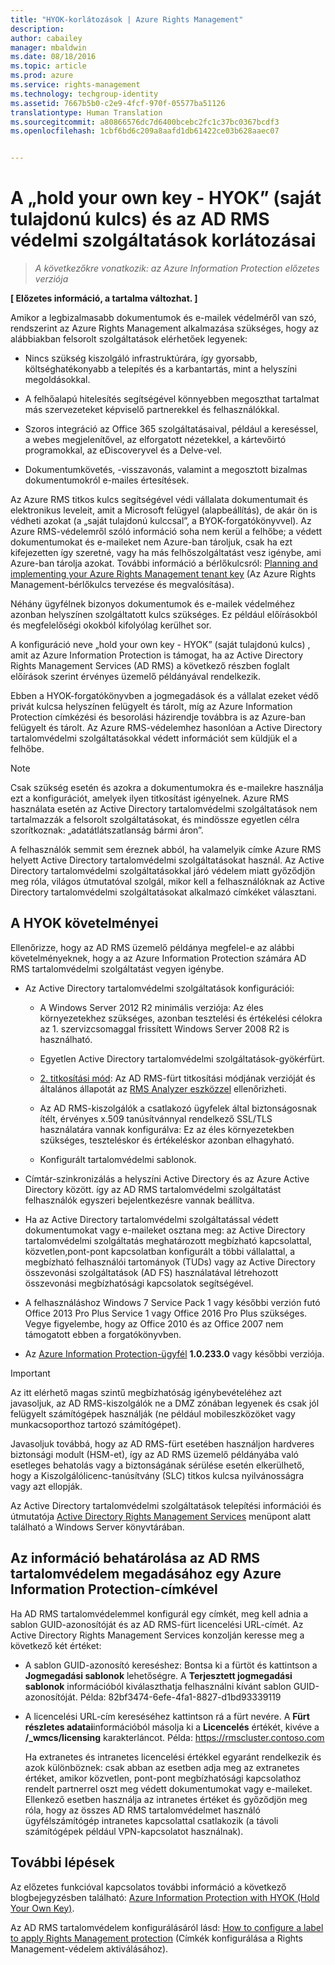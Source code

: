 ```yaml
---
title: "HYOK-korlátozások | Azure Rights Management"
description: 
author: cabailey
manager: mbaldwin
ms.date: 08/18/2016
ms.topic: article
ms.prod: azure
ms.service: rights-management
ms.technology: techgroup-identity
ms.assetid: 7667b5b0-c2e9-4fcf-970f-05577ba51126
translationtype: Human Translation
ms.sourcegitcommit: a80866576dc7d6400bcebc2fc1c37bc0367bcdf3
ms.openlocfilehash: 1cbf6bd6c209a8aafd1db61422ce03b628aaec07


---
```


# A „hold your own key - HYOK” (saját tulajdonú kulcs) és az AD RMS védelmi szolgáltatások korlátozásai

>*A következőkre vonatkozik: az Azure Information Protection előzetes verziója*

**[ Előzetes információ, a tartalma változhat. ]**

Amikor a legbizalmasabb dokumentumok és e-mailek védelméről van szó, rendszerint az Azure Rights Management alkalmazása szükséges, hogy az alábbiakban felsorolt szolgáltatások elérhetőek legyenek:

- Nincs szükség kiszolgáló infrastruktúrára, így gyorsabb, költséghatékonyabb a telepítés és a karbantartás, mint a helyszíni megoldásokkal.

- A felhőalapú hitelesítés segítségével könnyebben megoszthat tartalmat más szervezeteket képviselő partnerekkel és felhasználókkal.

- Szoros integráció az Office 365 szolgáltatásaival, például a kereséssel, a webes megjelenítővel, az elforgatott nézetekkel, a kártevőirtó programokkal, az eDiscoveryvel és a Delve-vel.

- Dokumentumkövetés, -visszavonás, valamint a megosztott bizalmas dokumentumokról e-mailes értesítések.

Az Azure RMS titkos kulcs segítségével védi vállalata dokumentumait és elektronikus leveleit, amit a Microsoft felügyel (alapbeállítás), de akár ön is védheti azokat (a „saját tulajdonú kulccsal”, a BYOK-forgatókönyvvel). Az Azure RMS-védelemről szóló információ soha nem kerül a felhőbe; a védett dokumentumokat és e-maileket nem Azure-ban tároljuk, csak ha ezt kifejezetten így szeretné, vagy ha más felhőszolgáltatást vesz igénybe, ami Azure-ban tárolja azokat. További információ a bérlőkulcsról: [Planning and implementing your Azure Rights Management tenant key](../plan-design/plan-implement-tenant-key.md) (Az Azure Rights Management-bérlőkulcs tervezése és megvalósítása). 

Néhány ügyfélnek bizonyos dokumentumok és e-mailek védelméhez azonban helyszínen szolgáltatott kulcs szükséges. Ez például előírásokból és megfelelőségi okokból kifolyólag kerülhet sor. 

A konfiguráció neve „hold your own key - HYOK” (saját tulajdonú kulcs) , amit az Azure Information Protection is támogat, ha az Active Directory Rights Management Services (AD RMS) a következő részben foglalt előírások szerint érvényes üzemelő példányával rendelkezik. 

Ebben a HYOK-forgatókönyvben a jogmegadások és a vállalat ezeket védő privát kulcsa helyszínen felügyelt és tárolt, míg az Azure Information Protection címkézési és besorolási házirendje továbbra is az Azure-ban felügyelt és tárolt. Az Azure RMS-védelemhez hasonlóan a Active Directory tartalomvédelmi szolgáltatásokkal védett információt sem küldjük el a felhőbe.

> [!NOTE]
> Csak szükség esetén és azokra a dokumentumokra és e-mailekre használja ezt a konfigurációt, amelyek ilyen titkosítást igényelnek. Azure RMS használata esetén az Active Directory tartalomvédelmi szolgáltatások nem tartalmazzák a felsorolt szolgáltatásokat, és mindössze egyetlen célra szorítkoznak: „adatátlátszatlanság bármi áron”.

A felhasználók semmit sem éreznek abból, ha valamelyik címke Azure RMS helyett Active Directory tartalomvédelmi szolgáltatásokat használ. Az Active Directory tartalomvédelmi szolgáltatásokkal járó védelem miatt győződjön meg róla, világos útmutatóval szolgál, mikor kell a felhasználóknak az Active Directory tartalomvédelmi szolgáltatásokat alkalmazó címkéket választani.

## A HYOK követelményei

Ellenőrizze, hogy az AD RMS üzemelő példánya megfelel-e az alábbi követelményeknek, hogy a az Azure Information Protection számára AD RMS tartalomvédelmi szolgáltatást vegyen igénybe.

- Az Active Directory tartalomvédelmi szolgáltatások konfigurációi:
    
    - A Windows Server 2012 R2 minimális verziója: Az éles környezetekhez szükséges, azonban tesztelési és értékelési célokra az 1. szervizcsomaggal frissített Windows Server 2008 R2 is használható.
    
    - Egyetlen Active Directory tartalomvédelmi szolgáltatások-gyökérfürt.
    
    - [2. titkosítási mód](https://technet.microsoft.com/library/hh867439.aspx): Az AD RMS-fürt titkosítási módjának verzióját és általános állapotát az [RMS Analyzer eszközzel](https://www.microsoft.com/en-us/download/details.aspx?id=46437) ellenőrizheti.   
    
    - Az AD RMS-kiszolgálók a csatlakozó ügyfelek által biztonságosnak ítélt, érvényes x.509 tanúsítvánnyal rendelkező SSL/TLS használatára vannak konfigurálva: Ez az éles környezetekben szükséges, teszteléskor és értékeléskor azonban elhagyható.
    
    - Konfigurált tartalomvédelmi sablonok.

- Címtár-szinkronizálás a helyszíni Active Directory és az Azure Active Directory között. így az AD RMS tartalomvédelmi szolgáltatást felhasználók egyszeri bejelentkezésre vannak beállítva.

- Ha az Active Directory tartalomvédelmi szolgáltatással védett dokumentumokat vagy e-maileket osztana meg: az Active Directory tartalomvédelmi szolgáltatás meghatározott megbízható kapcsolattal, közvetlen,pont-pont kapcsolatban konfigurált a többi vállalattal, a megbízható felhasználói tartományok (TUDs) vagy az Active Directory összevonási szolgáltatások (AD FS) használatával létrehozott összevonási megbízhatósági kapcsolatok segítségével.

- A felhasználáshoz Windows 7 Service Pack 1 vagy későbbi verzión futó Office 2013 Pro Plus Service 1 vagy Office 2016 Pro Plus szükséges. Vegye figyelembe, hogy az Office 2010 és az Office 2007 nem támogatott ebben a forgatókönyvben.

- Az [Azure Information Protection-ügyfél](info-protect-client.md) **1.0.233.0** vagy későbbi verziója.

> [!IMPORTANT]
> Az itt elérhető magas szintű megbízhatóság igénybevételéhez azt javasoljuk, az AD RMS-kiszolgálók ne a DMZ zónában legyenek és csak jól felügyelt számítógépek használják (ne például mobileszközöket vagy munkacsoporthoz tartozó számítógépet). 
> 
> Javasoljuk továbbá, hogy az AD RMS-fürt esetében használjon hardveres biztonsági modult (HSM-et), így az AD RMS üzemelő példányába való esetleges behatolás vagy a biztonságának sérülése esetén elkerülhető, hogy a Kiszolgálólicenc-tanúsítvány (SLC) titkos kulcsa nyilvánosságra vagy azt ellopják. 

Az Active Directory tartalomvédelmi szolgáltatások telepítési információi és útmutatója [Active Directory Rights Management Services](https://technet.microsoft.com/library/hh831364.aspx) menüpont alatt található a Windows Server könyvtárában. 


## Az információ behatárolása az AD RMS tartalomvédelem megadásához egy Azure Information Protection-címkével

Ha AD RMS tartalomvédelemmel konfigurál egy címkét, meg kell adnia a sablon GUID-azonosítóját és az AD RMS-fürt licencelési URL-címét. Az Active Directory Rights Management Services konzolján keresse meg a következő két értéket:

- A sablon GUID-azonosító kereséshez: Bontsa ki a fürtöt és kattintson a **Jogmegadási sablonok** lehetőségre. A **Terjesztett jogmegadási sablonok** információból kiválaszthatja felhasználni kívánt sablon GUID-azonosítóját. Példa: 82bf3474-6efe-4fa1-8827-d1bd93339119

- A licencelési URL-cím kereséséhez kattintson rá a fürt nevére. A **Fürt részletes adatai**információból másolja ki a **Licencelés** értékét, kivéve a **/_wmcs/licensing** karakterláncot. Példa: https://rmscluster.contoso.com 
    
    Ha extranetes és intranetes licencelési értékkel egyaránt rendelkezik és azok különböznek: csak abban az esetben adja meg az extranetes értéket, amikor közvetlen, pont-pont megbízhatósági kapcsolathoz rendelt partnerrel oszt meg védett dokumentumokat vagy e-maileket. Ellenkező esetben használja az intranetes értéket és győződjön meg róla, hogy az összes AD RMS tartalomvédelmet használó ügyfélszámítógép intranetes kapcsolattal csatlakozik (a távoli számítógépek például VPN-kapcsolatot használnak).

## További lépések

Az előzetes funkcióval kapcsolatos további információ a következő blogbejegyzésben található: [Azure Information Protection with HYOK (Hold Your Own Key)](https://blogs.technet.microsoft.com/enterprisemobility/2016/08/10/azure-information-protection-with-hyok-hold-your-own-key/).

Az AD RMS tartalomvédelem konfigurálásáról lásd: [How to configure a label to apply Rights Management protection](configure-policy-protection.md) (Címkék konfigurálása a Rights Management-védelem aktiválásához). 



<!--HONumber=Aug16_HO3-->


